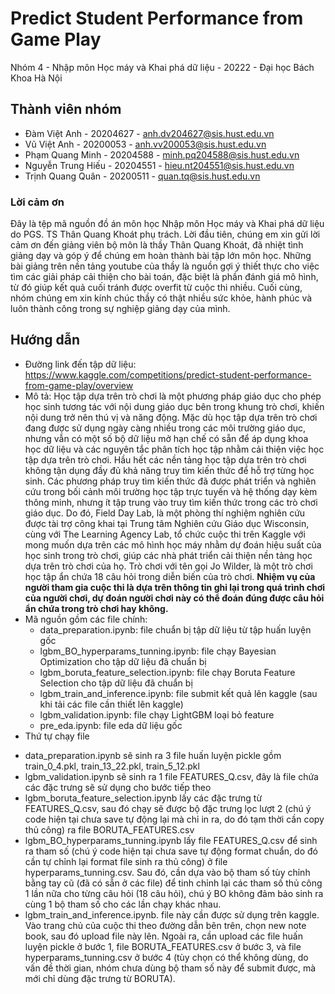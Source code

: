 # Predict Student Performance from Game Play
Nhóm 4 - Nhập môn Học máy và Khai phá dữ liệu - 20222 - Đại học Bách Khoa Hà Nội
## Thành viên nhóm
* Đàm Việt Anh - 20204627 - anh.dv204627@sis.hust.edu.vn
* Vũ Việt Anh - 20200053 - anh.vv200053@sis.hust.edu.vn
* Phạm Quang Minh - 20204588 - minh.pq204588@sis.hust.edu.vn
* Nguyễn Trung Hiếu - 20204551 - hieu.nt204551@sis.hust.edu.vn
* Trịnh Quang Quân - 20200511 - quan.tq@sis.hust.edu.vn
### Lời cảm ơn
  Đây là tệp mã nguồn đồ án môn học Nhập môn Học máy và Khai phá dữ liệu do PGS. TS Thân Quang Khoát phụ trách. Lời đầu tiên, chúng em xin gửi lời cảm ơn đến giảng viên bộ môn là thầy Thân Quang Khoát, đã nhiệt tình giảng dạy và góp ý để chúng em hoàn thành bài tập lớn môn học. Những bài giảng trên nền tảng youtube của thầy là nguồn gợi ý thiết thực cho việc tìm các giải pháp cải thiện cho bài toán, đặc biệt là phần đánh giá mô hình, từ đó giúp kết quả cuối tránh được overfit từ cuộc thi nhiều. Cuối cùng, nhóm chúng em xin kính chúc thầy có thật nhiều sức khỏe, hành phúc và luôn thành công trong sự nghiệp giảng dạy của mình.
## Hướng dẫn 
* Đường link đến tập dữ liệu: https://www.kaggle.com/competitions/predict-student-performance-from-game-play/overview
* Mô tả:
  Học tập dựa trên trò chơi là một phương pháp giáo dục cho phép học sinh tương tác với nội dung giáo dục bên trong khung trò chơi, khiến nội dung trở nên thú vị và năng động. Mặc dù học tập dựa trên trò chơi đang được sử dụng ngày càng nhiều trong các môi trường giáo dục, nhưng vẫn có một số bộ dữ liệu mở hạn chế có sẵn để áp dụng khoa học dữ liệu và các nguyên tắc phân tích học tập nhằm cải thiện việc học tập dựa trên trò chơi. Hầu hết các nền tảng học tập dựa trên trò chơi không tận dụng đầy đủ khả năng truy tìm kiến thức để hỗ trợ từng học sinh. Các phương pháp truy tìm kiến thức đã được phát triển và nghiên cứu trong bối cảnh môi trường học tập trực tuyến và hệ thống dạy kèm thông minh, nhưng ít tập trung vào truy tìm kiến thức trong các trò chơi giáo dục.
  Do đó, Field Day Lab, là một phòng thí nghiệm nghiên cứu được tài trợ công khai tại Trung tâm Nghiên cứu Giáo dục Wisconsin, cùng với The Learning Agency Lab, tổ chức cuộc thi trên Kaggle với mong muốn dựa trên các mô hình học máy nhằm dự đoán hiệu suất của học sinh trong trò chơi, giúp các nhà phát triển cải thiện nền tảng học dựa trên trò chơi của họ.
Trò chơi với tên gọi Jo Wilder, là một trò chơi học tập ẩn chứa 18 câu hỏi trong diễn biến của trò chơi. 
 <b>Nhiệm vụ của người tham gia cuộc thi là dựa trên thông tin ghi lại trong quá trình chơi của người chơi, dự đoán người chơi này có thể đoán đúng được câu hỏi ẩn chứa trong trò chơi hay không.</b>
* Mã nguồn gồm các file chính:
  - data_preparation.ipynb: file chuẩn bị tập dữ liệu từ tập huấn luyện gốc
  - lgbm_BO_hyperparams_tunning.ipynb: file chạy Bayesian Optimization cho tập dữ liệu đã chuẩn bị
  - lgbm_boruta_feature_selection.ipynb: file chạy Boruta Feature Selection cho tập dữ liệu đã chuẩn bị
  - lgbm_train_and_inference.ipynb: file submit kết quả lên kaggle (sau khi tải các file cần thiết lên kaggle)
  - lgbm_validation.ipynb: file chạy LightGBM loại bỏ feature
  - pre_eda.ipynb: file eda dữ liệu gốc
* Thứ tự chạy file
 - data_preparation.ipynb sẽ sinh ra 3 file huấn luyện pickle gồm train_0_4.pkl, train_13_22.pkl, train_5_12.pkl
 - lgbm_validation.ipynb sẽ sinh ra 1 file FEATURES_Q.csv, đây là file chứa các đặc trưng sẽ sử dụng cho bước tiếp theo
 - lgbm_boruta_feature_selection.ipynb lấy các đặc trưng từ FEATURES_Q.csv, sau đó chạy sẽ được bộ đặc trưng lọc lượt 2 (chú ý code hiện tại chưa save tự động lại mà chỉ in ra, do đó tạm thời cần copy thủ công) ra file BORUTA_FEATURES.csv
 - lgbm_BO_hyperparams_tunning.ipynb lấy file FEATURES_Q.csv để sinh ra tham số (chú ý code hiện tại chưa save tự động format chuẩn, do đó cần tự chỉnh lại format file sinh ra thủ công) ở file hyperparams_tunning.csv. Sau đó, cần dựa vào bộ tham số tùy chỉnh bằng tay cũ (đã có sẵn ở các file) để tinh chỉnh lại các tham số thủ công 1 lần nữa cho từng câu hỏi (18 câu hỏi), chú ý BO không đảm bảo sinh ra cùng 1 bộ tham số cho các lần chạy khác nhau.
 - lgbm_train_and_inference.ipynb. file này cần được sử dụng trên kaggle. Vào trang chủ của cuộc thi theo đường dẫn bên trên, chọn new note book, sau đó upload file này lên. Ngoài ra, cần upload các file huấn luyện pickle ở bước 1, file BORUTA_FEATURES.csv ở bước 3, và file hyperparams_tunning.csv ở bước 4 (tùy chọn có thể không dùng, do vấn đề thời gian, nhóm chưa dùng bộ tham số này để submit được, mà mới chỉ dùng đặc trưng từ BORUTA).
